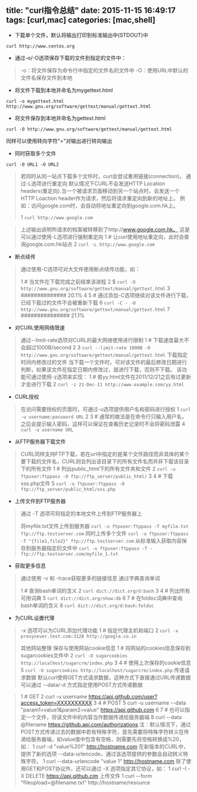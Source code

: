 title: "curl指令总结"
date: 2015-11-15 16:49:17
tags: [curl,mac]
categories: [mac,shell]
---


* 下载单个文件，默认将输出打印到标准输出中(STDOUT)中

```
curl http://www.centos.org
```
* 通过-o/-O选项保存下载的文件到指定的文件中：
> -o：将文件保存为命令行中指定的文件名的文件中
> -O：使用URL中默认的文件名保存文件到本地


<!--more-->

* 将文件下载到本地并命名为mygettext.html
```
curl -o mygettext.html http://www.gnu.org/software/gettext/manual/gettext.html
```
* 将文件保存到本地并命名为gettext.html
```
curl -O http://www.gnu.org/software/gettext/manual/gettext.html
```
同样可以使用转向字符">"对输出进行转向输出

* 同时获取多个文件

```
curl -O URL1 -O URL2
```
> 若同时从同一站点下载多个文件时，curl会尝试重用链接(connection)。
> 通过-L选项进行重定向
> 默认情况下CURL不会发送HTTP Location headers(重定向).当一个被请求页面移动到另一个站点时，会发送一个HTTP Loaction header作为请求，然后将请求重定向到新的地址上。
> 例如：访问google.com时，会自动将地址重定向到google.com.hk上。
> 
> 1 `curl http://www.google.com`

>上述输出说明所请求的档案被转移到了http://www.google.com.hk。
>这是可以通过使用-L选项进行强制重定向
>1 # 让curl使用地址重定向，此时会查询google.com.hk站点
>2 `curl -L http://www.google.com`
* 断点续传

> 通过使用-C选项可对大文件使用断点续传功能，如：
> 
> 1 # 当文件在下载完成之前结束该进程
> 2 $ `curl -O http://www.gnu.org/software/gettext/manual/gettext.html`
> 3 ##############             20.1%
> 4 
> 5 # 通过添加-C选项继续对该文件进行下载，已经下载过的文件不会被重新下载
> 6 `curl -C - -O http://www.gnu.org/software/gettext/manual/gettext.html`
> 7 ###############            21.1%

* 对CURL使用网络限速
> 通过--limit-rate选项对CURL的最大网络使用进行限制
> 1 # 下载速度最大不会超过1000B/second
> 2 
> 3 `curl --limit-rate 1000B -O http://www.gnu.org/software/gettext/manual/gettext.html`
> 下载指定时间内修改过的文件
> 当下载一个文件时，可对该文件的最后修改日期进行判断，如果该文件在指定日期内修改过，就进行下载，否则不下载。
> 该功能可通过使用-z选项来实现：
> 1 # 若yy.html文件在2011/12/21之后有过更新才会进行下载
> 2 `curl -z 21-Dec-11 http://www.example.com/yy.html`
> 
* CURL授权

> 在访问需要授权的页面时，可通过-u选项提供用户名和密码进行授权
> 1 `curl -u username:password URL`
> 2 
> 3 # 通常的做法是在命令行只输入用户名，之后会提示输入密码，这样可以保证在查看历史记录时不会将密码泄露
> 4 `curl -u username URL`
* 从FTP服务器下载文件

> CURL同样支持FTP下载，若在url中指定的是某个文件路径而非具体的某个要下载的文件名，CURL则会列出该目录下的所有文件名而并非下载该目录下的所有文件
> 1 # 列出public_html下的所有文件夹和文件
> 2 `curl -u ftpuser:ftppass -O ftp://ftp_server/public_html/`
> 3 
> 4 # 下载xss.php文件
> 5 `curl -u ftpuser:ftppass -O ftp://ftp_server/public_html/xss.php`
* 上传文件到FTP服务器

> 通过 -T 选项可将指定的本地文件上传到FTP服务器上
> 
>  将myfile.txt文件上传到服务器
> `curl -u ftpuser:ftppass -T myfile.txt ftp://ftp.testserver.com`
>  同时上传多个文件
> `curl -u ftpuser:ftppass -T "{file1,file2}" ftp://ftp.testserver.com`
>  从标准输入获取内容保存到服务器指定的文件中
> `curl -u ftpuser:ftppass -T - ftp://ftp.testserver.com/myfile_1.txt`
* 获取更多信息

> 通过使用 -v 和 -trace获取更多的链接信息
> 通过字典查询单词
> 
> 1 # 查询bash单词的含义
> 2 `curl dict://dict.org/d:bash`
> 3 
> 4 # 列出所有可用词典
> 5 `curl dict://dict.org/show:db`
> 6 
> 7 # 在foldoc词典中查询bash单词的含义
> 8 `curl dict://dict.org/d:bash:foldoc`

* 为CURL设置代理

> -x 选项可以为CURL添加代理功能
> 1 # 指定代理主机和端口
> 2 `curl -x proxysever.test.com:3128 http://google.co.in`
> 
> 其他网站整理
> 保存与使用网站cookie信息
> 1 # 将网站的cookies信息保存到sugarcookies文件中
> 2 `curl -D sugarcookies http://localhost/sugarcrm/index.php`
> 3 
> 4 # 使用上次保存的cookie信息
> 5 `curl -b sugarcookies http://localhost/sugarcrm/index.php`
> 传递请求数据
> 默认curl使用GET方式请求数据，这种方式下直接通过URL传递数据
> 可以通过 --data/-d 方式指定使用POST方式传递数据

> 1 # GET
> 2 curl -u username https://api.github.com/user?access_token=XXXXXXXXXX
> 3 
> 4 # POST
> 5 curl -u username --data "param1=value1&param2=value" https://api.github.com
> 6 
> 7 # 也可以指定一个文件，将该文件中的内容当作数据传递给服务器端
> 8 curl --data @filename https://github.api.com/authorizations
> 注：默认情况下，通过POST方式传递过去的数据中若有特殊字符，首先需要将特殊字符转义在传递给服务器端，如value值中包含有空格，则需要先将空格转换成%20，如：
> 1 curl -d "value%201" http://hostname.com
> 在新版本的CURL中，提供了新的选项 --data-urlencode，通过该选项提供的参数会自动转义特殊字符。
> 1 curl --data-urlencode "value 1" http://hostname.com
> 除了使用GET和POST协议外，还可以通过 -X 选项指定其它协议，如：
> 1 curl -I -X DELETE https://api.github.cim
> 上传文件
> 1 curl --form "fileupload=@filename.txt" http://hostname/resource